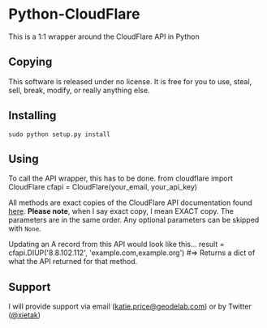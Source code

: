 # Python-CloudFlare
This is a 1:1 wrapper around the CloudFlare API in Python

## Copying
This software is released under no license. It is free for you to use, steal, sell, break, modify, or really anything else.

## Installing
    sudo python setup.py install

## Using
To call the API wrapper, this has to be done.
    from cloudflare import CloudFlare
    cfapi = CloudFlare(your_email, your_api_key)

All methods are exact copies of the CloudFlare API documentation found <a href='//www.cloudflare.com/docs/client-api.html'>here</a>.
**Please note**, when I say exact copy, I mean EXACT copy. The parameters are in the same order. Any optional parameters can be skipped with `None`.

Updating an A record from this API would look like this...
    result = cfapi.DIUP('8.8.102.112', 'example.com,example.org')
    #=> Returns a dict of what the API returned for that method.

## Support
I will provide support via email (katie.price@geodelab.com) or by Twitter (<a href='//twitter.com/xietak'>@xietak</a>)
